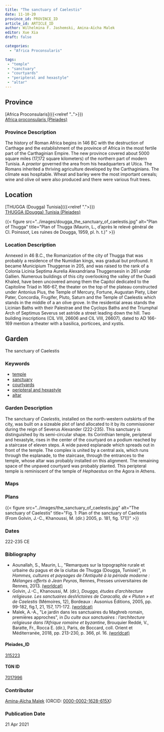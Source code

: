 ```yaml
---
title: "The sanctuary of Caelestis"
date: 11-10-20
province_id: PROVINCE_ID
article_id: ARTICLE_ID
author: Wilhelmina F. Jashemski, Amina-Aïcha Malek
editor: Xue Xia
draft: false

categories:
  - "Africa Proconsularis"

tags:
 - "temple"
 - "sanctuary"
 - "courtyards"
 - "peripteral and hexastyle"
 - "altar"
---
```


## Province
[Africa Proconsularis]({{<relref "..">}}) \
[Africa proconsularis (Pleiades)](https://pleiades.stoa.org/places/991341)

### Province Description

The history of Roman Africa begins in 146 BC with the destruction of Carthage and the establishment of the province of Africa in the most fertile part of the Carthaginian Empire. The new province covered about 5000 square miles (17,172 square kilometers) of the northern part of modern Tunisia. A *praetor* governed the area from his headquarters at Utica. The Romans inherited a thriving agriculture developed by the Carthaginians. The  climate was hospitable. Wheat and barley were the most important cereals; wine and olive oil were also produced and there were various fruit trees.

## Location
[THUGGA (Dougga) Tunisia]({{<relref ".">}}) \
[THUGGA (Dougga) Tunisia (Pleiades)](https://pleiades.stoa.org/places/315223)

{{< figure src="../images/dougga_the_sanctuary_of_caelestis.jpg" alt="Plan of Thugga" title="Plan of Thugga (Maurin, L.,  d’après le relevé général de Cl. Poinssot, Les ruines de Dougga, 1959, pl. h. t.)" >}}

### Location Description

Annexed in 46 B.C., the Romanization of the city of Thugga that was probably a residence of the Numidian kings, was gradual but profound. It became Municipium Thuggense in 205, and was raised to the rank of a Colonia Licinia Septima Aurelia Alexandriana Thuggensesin in 261 under Gallien. Numerous buildings of this city overlooking the valley of the Ouadi Khaled, have been uncovered among them the Capitol dedicated to the Capitoline Triad in 166-67, the theater on the top of the plateau constructed under Antonius Pius, the Temple of Mercury, Fortune, Augustan Piety, Liber Pater, Concordia, Frugifer, Pluto, Saturn and the Temple of Caelestis which stands in the middle of a an olive grove. In the residential areas stands the Licinian Baths with their Palestrae and the Cyclops Baths and the Triumphal Arch of Septimus Severus set astride a street leading down the hill. Two building inscriptions (CIL VIII, 26606 and CIL VIII, 26607), dated to AD 166-169 mention a theater with a basilica, porticoes, and xystis.

## Garden

The sanctuary of Caelestis

### Keywords

- [temple](#)
- [sanctuary](#)
- [courtyards](http://vocab.getty.edu/page/aat/300004095)
- [peripteral and hexastyle](#)
- [altar](#)

### Garden Description

The sanctuary of *Caelestis*, installed on the north-western outskirts of the city, was built on a sizeable plot of land allocated to it by its commissioner during the reign of Severus Alexander (222-235). This sanctuary is distinguished by its semi-circular shape. Its Corinthian temple, peripteral and hexastyle, rises in the center of the courtyard on a podium reached by a staircase of eleven steps. A wide paved esplanade which spreads out in front of the temple.  The complex is united by a central axis, which runs through the esplanade, to the staircase, through the entrances to the temple, whose altar was probably installed on this alignment. The remaining space of the unpaved courtyard was probably planted. This peripteral temple is reminiscent of the temple of *Hephaestus* on the Agora in Athens.

### Maps

### Plans

{{< figure src="../images/the_sanctuary_of_caelestis.jpg" alt="The sanctuary of Caelestis" title="Fig. 1: Plan of the sanctuary of Caelestis (From Golvin, J.-C., Khanoussi, M. (dir.) 2005, p. 181, fig. 171])" >}}

### Dates

222-235 CE

### Bibliography
* Aounallah, S., Maurin, L., "Remarques sur la topographie rurale et urbaine du pagus et de la ciuitas de Thugga (Dougga, Tunisie)", in *Hommes, cultures et paysages de l'Antiquité à la période moderne : Mélanges offerts à Jean Peyras*, Rennes, Presses universitaires de Rennes, 2013. [(worldcat)](http://www.worldcat.org/oclc/7380877046)
*  Golvin, J.-C., Khanoussi, M. (dir.), *Dougga, études d’architecture religieuse. Les sanctuaires desVictoires de Caracalla, de « Pluton » et de Caelestis* (Mémoires, 12), Bordeaux : Ausonius Éditions, 2005, pp. 99-182, fig.1, 21, 157, 171-172. [(worldcat)](http://www.worldcat.org/oclc/844610963)
* Malek, A.-A., "Le jardin dans les sanctuaires du Maghreb romain, premières approches", in *Du culte aux sanctuaires : l’architecture religieuse dans l’Afrique romaine et byzantine*, Brouquier Reddé, V., Baratte, Fr.,  Rocca E. (dir.), Paris, de Boccard, coll. Orient et Méditerranée, 2018, pp. 213-230, p. 366, pl. 16. [(worldcat)](http://www.worldcat.org/oclc/1028897747)

#### Pleiades_ID

[315223](https://pleiades.stoa.org/places/315223)

#### TGN ID

[7017996](http://vocab.getty.edu/page/tgn/7017996)

### Contributor

[Amina-Aïcha Malek](http://worldcat.org/identities/lccn-n2012075871/) (ORCID: [0000-0002-1628-615X](https://orcid.org/0000-0002-1628-615X))
### Publication Date
21 Apr 2021
